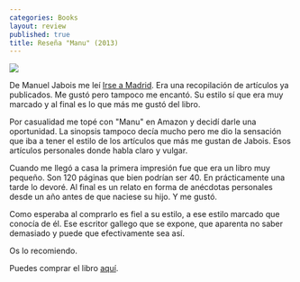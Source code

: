 ```yaml
---
categories: Books
layout: review
published: true
title: Reseña "Manu" (2013)
---
```

![](http://i.imgur.com/EPl7Pr8.jpg)

De Manuel Jabois me leí [Irse a Madrid](https://www.amazon.es/dp/8493834955/). Era una recopilación de artículos ya publicados. Me gustó pero tampoco me encantó. Su estilo sí que era muy marcado y al final es lo que más me gustó del libro.

Por casualidad me topé con "Manu" en Amazon y decidí darle una oportunidad. La sinopsis tampoco decía mucho pero me dio la sensación que iba a tener el estilo de los artículos que más me gustan de Jabois. Esos artículos personales donde habla claro y vulgar.

Cuando me llegó a casa la primera impresión fue que era un libro muy pequeño. Son 120 páginas que bien podrían ser 40. En prácticamente una tarde lo devoré. Al final es un relato en forma de anécdotas personales desde un año antes de que naciese su hijo. Y me gustó.

Como esperaba al comprarlo es fiel a su estilo, a ese estilo marcado que conocía de él. Ese escritor gallego que se expone, que aparenta no saber demasiado y puede que efectivamente sea así.

Os lo recomiendo.

Puedes comprar el libro [aquí](https://www.amazon.es/dp/8415862040/).
